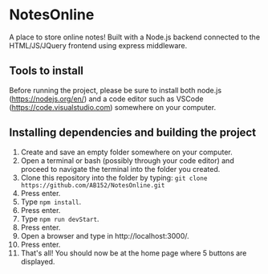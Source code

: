 # NotesOnline
A place to store online notes! Built with a Node.js backend connected to the HTML/JS/JQuery frontend using express middleware.

## Tools to install
Before running the project, please be sure to install both node.js (https://nodejs.org/en/) and a code editor such as VSCode (https://code.visualstudio.com) somewhere on your computer.

## Installing dependencies and building the project
1. Create and save an empty folder somewhere on your computer.
2. Open a terminal or bash (possibly through your code editor) and proceed to navigate the terminal into the folder you created.
3. Clone this repository into the folder by typing:
``` git clone https://github.com/AB152/NotesOnline.git ```
4. Press enter.
5. Type ``` npm install ```.
6. Press enter.
7. Type ``` npm run devStart ```.
8. Press enter.
9. Open a browser and type in http://localhost:3000/.
10. Press enter.
11. That's all! You should now be at the home page where 5 buttons are displayed.

